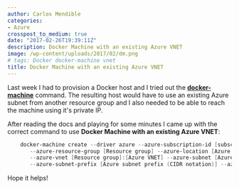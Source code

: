 ```yaml
---
author: Carlos Mendible
categories:
- Azure
crosspost_to_medium: true
date: "2017-02-26T19:39:11Z"
description: Docker Machine with an existing Azure VNET
image: /wp-content/uploads/2017/02/dm.png
# tags: Docker docker-machine vnet
title: Docker Machine with an existing Azure VNET
---
```

Last week I had to provision a Docker host and I tried out the **<a href="https://docs.docker.com/machine/" target="_blank">docker-machine</a>** command. The resulting host would have to use an existing Azure subnet from another resource group and I also needed to be able to reach the machine using it's private IP.

After reading the docs and playing for some minutes I came up with the correct command to use **Docker Machine with an existing Azure VNET**:

``` powershell
    docker-machine create --driver azure --azure-subscription-id [subscriptionid]  `
       --azure-resource-group [Resource group] --azure-location [Azure location]  `
       --azure-vnet [Resource group]:[Azure VNET] --azure-subnet [Azure Subnet Name]  `
       --azure-subnet-prefix [Azure subnet prefix (CIDR notation)] --azure-use-private-ip [machine name]
```

Hope it helps!